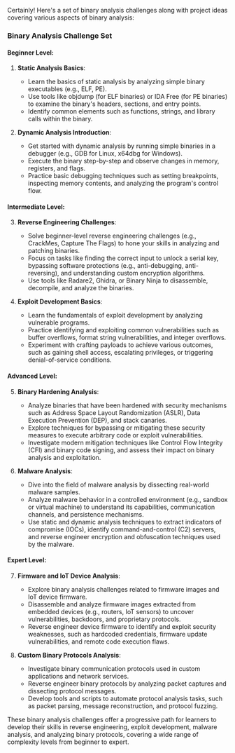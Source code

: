 Certainly! Here's a set of binary analysis challenges along with project ideas covering various aspects of binary analysis:

### Binary Analysis Challenge Set

#### Beginner Level:
1. **Static Analysis Basics**:
   - Learn the basics of static analysis by analyzing simple binary executables (e.g., ELF, PE).
   - Use tools like objdump (for ELF binaries) or IDA Free (for PE binaries) to examine the binary's headers, sections, and entry points.
   - Identify common elements such as functions, strings, and library calls within the binary.

2. **Dynamic Analysis Introduction**:
   - Get started with dynamic analysis by running simple binaries in a debugger (e.g., GDB for Linux, x64dbg for Windows).
   - Execute the binary step-by-step and observe changes in memory, registers, and flags.
   - Practice basic debugging techniques such as setting breakpoints, inspecting memory contents, and analyzing the program's control flow.

#### Intermediate Level:
3. **Reverse Engineering Challenges**:
   - Solve beginner-level reverse engineering challenges (e.g., CrackMes, Capture The Flags) to hone your skills in analyzing and patching binaries.
   - Focus on tasks like finding the correct input to unlock a serial key, bypassing software protections (e.g., anti-debugging, anti-reversing), and understanding custom encryption algorithms.
   - Use tools like Radare2, Ghidra, or Binary Ninja to disassemble, decompile, and analyze the binaries.

4. **Exploit Development Basics**:
   - Learn the fundamentals of exploit development by analyzing vulnerable programs.
   - Practice identifying and exploiting common vulnerabilities such as buffer overflows, format string vulnerabilities, and integer overflows.
   - Experiment with crafting payloads to achieve various outcomes, such as gaining shell access, escalating privileges, or triggering denial-of-service conditions.

#### Advanced Level:
5. **Binary Hardening Analysis**:
   - Analyze binaries that have been hardened with security mechanisms such as Address Space Layout Randomization (ASLR), Data Execution Prevention (DEP), and stack canaries.
   - Explore techniques for bypassing or mitigating these security measures to execute arbitrary code or exploit vulnerabilities.
   - Investigate modern mitigation techniques like Control Flow Integrity (CFI) and binary code signing, and assess their impact on binary analysis and exploitation.

6. **Malware Analysis**:
   - Dive into the field of malware analysis by dissecting real-world malware samples.
   - Analyze malware behavior in a controlled environment (e.g., sandbox or virtual machine) to understand its capabilities, communication channels, and persistence mechanisms.
   - Use static and dynamic analysis techniques to extract indicators of compromise (IOCs), identify command-and-control (C2) servers, and reverse engineer encryption and obfuscation techniques used by the malware.

#### Expert Level:
7. **Firmware and IoT Device Analysis**:
   - Explore binary analysis challenges related to firmware images and IoT device firmware.
   - Disassemble and analyze firmware images extracted from embedded devices (e.g., routers, IoT sensors) to uncover vulnerabilities, backdoors, and proprietary protocols.
   - Reverse engineer device firmware to identify and exploit security weaknesses, such as hardcoded credentials, firmware update vulnerabilities, and remote code execution flaws.

8. **Custom Binary Protocols Analysis**:
   - Investigate binary communication protocols used in custom applications and network services.
   - Reverse engineer binary protocols by analyzing packet captures and dissecting protocol messages.
   - Develop tools and scripts to automate protocol analysis tasks, such as packet parsing, message reconstruction, and protocol fuzzing.

These binary analysis challenges offer a progressive path for learners to develop their skills in reverse engineering, exploit development, malware analysis, and analyzing binary protocols, covering a wide range of complexity levels from beginner to expert.
